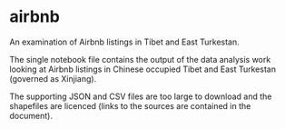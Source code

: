 # airbnb
An examination of Airbnb listings in Tibet and East Turkestan.

The single notebook file contains the output of the data analysis work looking at Airbnb listings in Chinese occupied Tibet and East Turkestan (governed as Xinjiang).

The supporting JSON and CSV files are too large to download and the shapefiles are licenced (links to the sources are contained in the document).
